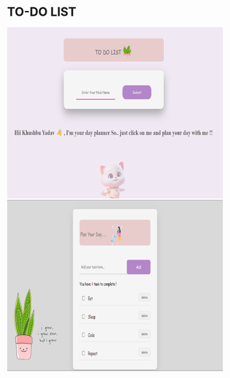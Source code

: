 # TO-DO LIST
<span>
<img src="Screenshot (110).png" width ="550px" height="400px">
<img src="Screenshot (111).png" width ="550px" height="400px">
</span>
